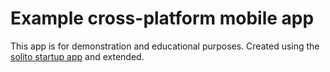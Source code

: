# Example cross-platform mobile app

This app is for demonstration and educational purposes.
Created using the [solito startup app](https://solito.dev/expo-router) and extended.

